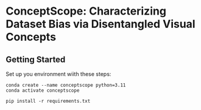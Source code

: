 # ConceptScope: Characterizing Dataset Bias via Disentangled Visual Concepts





## Getting Started 
Set up you environment wiith these steps:
~~~
conda create --name conceptscope python=3.11
conda activate conceptscope 

pip install -r requirements.txt
~~~